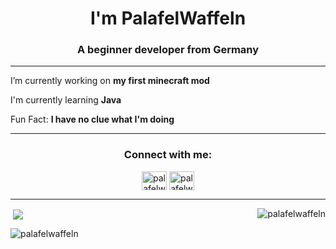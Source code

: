 <h1 align="center">I'm PalafelWaffeln</h1>
<h3 align="center">A beginner developer from Germany</h3>

- - -

I’m currently working on **my first minecraft mod**

I'm currently learning **Java**

Fun Fact: **I have no clue what I'm doing**

- - -

<h3 align="center">Connect with me:</h3>
<p align="center">
<a href="https://www.youtube.com/c/palafelwaffeln" target="blank"><img align="center" src="https://raw.githubusercontent.com/rahuldkjain/github-profile-readme-generator/master/src/images/icons/Social/youtube.svg" alt="palafelwaffeln" height="30" width="40" /></a>
  <a href="https://www.youtube.com/c/palafelwaffeln" target="blank"><img align="center" src="https://raw.githubusercontent.com/rahuldkjain/github-profile-readme-generator/master/src/images/icons/Social/reddit.svg" alt="palafelwaffeln" height="30" width="40" /></a>
</p>
</p>

- - -
<p><img align="right" src="https://github-readme-stats.vercel.app/api/top-langs?username=palafelwaffeln&show_icons=true&theme=tokyonight&locale=en&layout=compact" alt="palafelwaffeln" /></p>
<p>&nbsp;<img align="center" src="https://github-readme-stats.vercel.app/api?username=palafelwaffeln&show_icons=true&theme=tokyonight&locale=en"  /></p> 
<p><img align="center" src="https://github-readme-streak-stats.herokuapp.com/?user=palafelwaffeln&theme=tokyonight" alt="palafelwaffeln" /></p>





